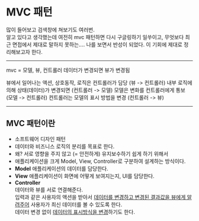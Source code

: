 # MVC 패턴

많이 들어보고 검색창에 쳐보기도 여러번.  
알고 있다고 생각했는데 여전히 mvc 패턴하면 다시 구글링하기 일쑤이고, 무엇보다 최근 면접에서 제대로 말하지 못하는.... 나를 보면서 반성이 되었다. 이 기회에 제대로 정리해보고자 한다.

---

mvc = 모델, 뷰, 컨트롤러
데이터가 변경되면 뷰가 변경됨

뷰에서 일어나는 액션, 상호동작, 로직은 컨트롤러가 담당 (뷰 -> 컨트롤러)
내부 로직에 의해 상태(데이터)가 변경되면 (컨트롤러 -> 모델)
모델은 변화를 컨트롤러에게 통보 (모델 -> 컨트롤러)
컨트롤러는 모델의 표시 방법을 변경 (컨트롤러 -> 뷰)

---

## MVC 패턴이란

- 소프트웨어 디자인 패턴
- 데이터와 비즈니스 로직의 분리를 목표로 한다.
- 왜? 서로 영향을 주지 않고 (= 안전하게) 유지보수하기 쉽게 하기 위해서
- 애플리케이션을 크게 Model, View, Controller로 구분하여 설계하는 방식이다.
- **Model** 애플리케이션의 데이터를 담당한다.
- **View** 애플리케이션이 화면에 어떻게 보여지는지, UI를 담당한다.
- **Controller**  
  데이터와 뷰를 서로 연결해준다.  
  입력과 같은 사용자의 액션을 받아서 <u>데이터를 변경하고 변경된 결과값을 뷰에게 알려주어</u> 사용자가 최신 데이터를 볼 수 있도록 한다.  
  데이터 변경 없이 <u>데이터의 표시방식을 변경</u>하기도 한다.

